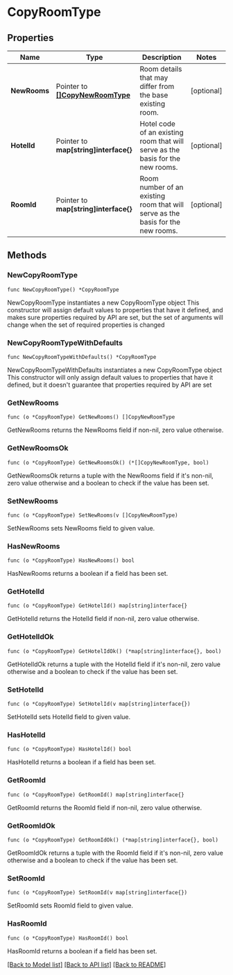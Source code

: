 # CopyRoomType

## Properties

Name | Type | Description | Notes
------------ | ------------- | ------------- | -------------
**NewRooms** | Pointer to [**[]CopyNewRoomType**](CopyNewRoomType.md) | Room details that may differ from the base existing room. | [optional] 
**HotelId** | Pointer to **map[string]interface{}** | Hotel code of an existing room that will serve as the basis for the new rooms. | [optional] 
**RoomId** | Pointer to **map[string]interface{}** | Room number of an existing room that will serve as the basis for the new rooms. | [optional] 

## Methods

### NewCopyRoomType

`func NewCopyRoomType() *CopyRoomType`

NewCopyRoomType instantiates a new CopyRoomType object
This constructor will assign default values to properties that have it defined,
and makes sure properties required by API are set, but the set of arguments
will change when the set of required properties is changed

### NewCopyRoomTypeWithDefaults

`func NewCopyRoomTypeWithDefaults() *CopyRoomType`

NewCopyRoomTypeWithDefaults instantiates a new CopyRoomType object
This constructor will only assign default values to properties that have it defined,
but it doesn't guarantee that properties required by API are set

### GetNewRooms

`func (o *CopyRoomType) GetNewRooms() []CopyNewRoomType`

GetNewRooms returns the NewRooms field if non-nil, zero value otherwise.

### GetNewRoomsOk

`func (o *CopyRoomType) GetNewRoomsOk() (*[]CopyNewRoomType, bool)`

GetNewRoomsOk returns a tuple with the NewRooms field if it's non-nil, zero value otherwise
and a boolean to check if the value has been set.

### SetNewRooms

`func (o *CopyRoomType) SetNewRooms(v []CopyNewRoomType)`

SetNewRooms sets NewRooms field to given value.

### HasNewRooms

`func (o *CopyRoomType) HasNewRooms() bool`

HasNewRooms returns a boolean if a field has been set.

### GetHotelId

`func (o *CopyRoomType) GetHotelId() map[string]interface{}`

GetHotelId returns the HotelId field if non-nil, zero value otherwise.

### GetHotelIdOk

`func (o *CopyRoomType) GetHotelIdOk() (*map[string]interface{}, bool)`

GetHotelIdOk returns a tuple with the HotelId field if it's non-nil, zero value otherwise
and a boolean to check if the value has been set.

### SetHotelId

`func (o *CopyRoomType) SetHotelId(v map[string]interface{})`

SetHotelId sets HotelId field to given value.

### HasHotelId

`func (o *CopyRoomType) HasHotelId() bool`

HasHotelId returns a boolean if a field has been set.

### GetRoomId

`func (o *CopyRoomType) GetRoomId() map[string]interface{}`

GetRoomId returns the RoomId field if non-nil, zero value otherwise.

### GetRoomIdOk

`func (o *CopyRoomType) GetRoomIdOk() (*map[string]interface{}, bool)`

GetRoomIdOk returns a tuple with the RoomId field if it's non-nil, zero value otherwise
and a boolean to check if the value has been set.

### SetRoomId

`func (o *CopyRoomType) SetRoomId(v map[string]interface{})`

SetRoomId sets RoomId field to given value.

### HasRoomId

`func (o *CopyRoomType) HasRoomId() bool`

HasRoomId returns a boolean if a field has been set.


[[Back to Model list]](../README.md#documentation-for-models) [[Back to API list]](../README.md#documentation-for-api-endpoints) [[Back to README]](../README.md)


